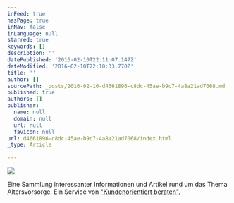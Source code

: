 ```yaml
---
inFeed: true
hasPage: true
inNav: false
inLanguage: null
starred: true
keywords: []
description: ''
datePublished: '2016-02-10T22:11:07.147Z'
dateModified: '2016-02-10T22:10:33.770Z'
title: ''
author: []
sourcePath: _posts/2016-02-10-d4661896-c8dc-45ae-b9c7-4a8a21ad7068.md
published: true
authors: []
publisher:
  name: null
  domain: null
  url: null
  favicon: null
url: d4661896-c8dc-45ae-b9c7-4a8a21ad7068/index.html
_type: Article

---
```

![](https://s3-us-west-2.amazonaws.com/the-grid-img/p/d360f62cbb89a9f64961d2c522df79ed3e8de4dd.png)

Eine Sammlung interessanter Informationen und Artikel rund um das Thema Altersvorsorge. Ein Service von ["Kundenorientiert beraten".][0]

[0]: http://www.kundenorientiert-beraten.de/